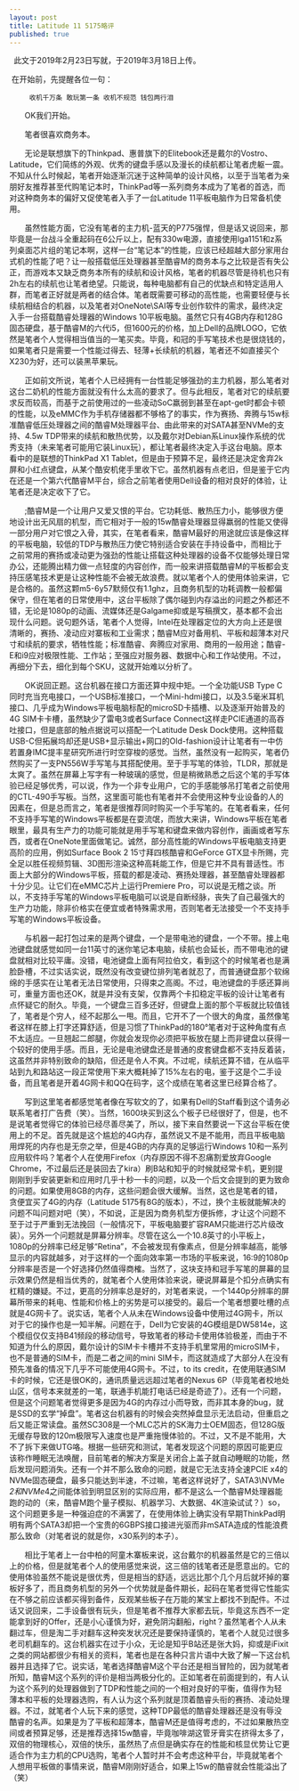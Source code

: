 ```yaml
---  
layout: post  
title: Latitude 11 5175略评  
published: true  
---  
```

  
 &nbsp;&nbsp;此文于2019年2月23日写就，于2019年3月18日上传。  

 &nbsp;在开始前，先提醒各位一句：  

		 收机千万条 敢玩第一条 收机不规范 钱包两行泪  

&nbsp; &nbsp; &nbsp; &nbsp;OK我们开始。  

 &nbsp; &nbsp; &nbsp; &nbsp;笔者很喜欢商务本。  

  &nbsp; &nbsp; &nbsp; &nbsp;无论是联想旗下的Thinkpad、惠普旗下的Elitebook还是戴尔的Vostro、Latitude，它们简练的外观、优秀的键盘手感以及漫长的续航都让笔者虎躯一震。不知从什么时候起，笔者开始逐渐沉迷于这种简单的设计风格，以至于当笔者为亲朋好友推荐甚至代购笔记本时，ThinkPad等一系列商务本成为了笔者的首选，而对这种商务本的偏好又促使笔者入手了一台Latitude 11平板电脑作为日常备机使用。  

 &nbsp; &nbsp; &nbsp; &nbsp;虽然性能方面，它没有笔者的主力机-蓝天的P775强悍，但是话又说回来，那毕竟是一台战斗全重起码在6公斤以上，配有330w电源，直接使用lga1151和z系列桌面芯片组的笔记本啊，这样一台“笔记本”的性能，应该已经超越大部分家用台式机的性能了吧？让一般搭载低压处理器甚至酷睿M的商务本与之比较是否有失公正，而游戏本又缺乏商务本所有的续航和设计风格，笔者的机器尽管是待机也只有2h左右的续航也让笔者绝望。只能说，每种电脑都有自己的优缺点和特定适用人群，而笔者正好就是两者的结合体。笔者既需要可移动的高性能，也需要轻便与长续航相结合的机器，以及笔者对OneNote\SAI等专业创作软件的需求，最终决定入手一台搭载酷睿处理器的Windows 10平板电脑。虽然它只有4GB内存和128G固态硬盘，基于酷睿M的六代i5，但1600元的价格，加上Dell的品牌LOGO，它依然是笔者个人觉得相当值当的一笔买卖。毕竟，和冠的手写笔技术也是很烧钱的，如果笔者只是需要一个性能过得去、轻薄+长续航的机器，笔者还不如直接买个X230为好，还可以装黑苹果玩。  

 &nbsp; &nbsp; &nbsp; &nbsp;正如前文所说，笔者个人已经拥有一台性能足够强劲的主力机器，那么笔者对这台二奶机的性能方面就没有什么太高的要求了。但与此相反，笔者对它的续航要求反而较高，而基于之前使用过的一些凌动SoC羸弱到甚至在apt-get时都会卡顿的性能，以及eMMC作为手机存储器都不够格了的事实，作为赛扬、奔腾与15w标准酷睿低压处理器之间的酷睿M处理器平台、由此带来的对SATA甚至NVMe的支持、4.5w TDP带来的续航和散热优势，以及戴尔对Debian系Linux操作系统的优秀支持（未来笔者可能用它装Linux玩），都让笔者最终决定入手这台电脑。原本看中的是联想的ThinkPad X1 Tablet，但是由于预算不足，最终还是决定舍弃2k屏和小红点键盘，从某个酷安机佬手里收下它。虽然机器有点老旧，但是鉴于它内在还是一个第六代酷睿M平台，综合之前笔者使用Dell设备的相对良好的体验，让笔者还是决定收下了它。  

 &nbsp; &nbsp; &nbsp; &nbsp;;酷睿M是一个让用户又爱又恨的平台。它功耗低、散热压力小，能够很方便地设计出无风扇的机型，而它相对于一般的15w酷睿处理器显得羸弱的性能又使得一部分用户对它恨之入骨，其实，在笔者看来，酷睿M最好的用途就应该是像这样的平板电脑，较低的TDP与散热压力使它特别适合安装在手持设备中，而相比于之前常用的赛扬或凌动更为强劲的性能让搭载这种处理器的设备不仅能够处理日常办公，还能腾出精力做一点轻度的内容创作，而一般来讲搭载酷睿M的平板都会支持压感笔技术更是让这种性能不会被无故浪费。就以笔者个人的使用体验来讲，它是合格的。虽然这颗m5-6y57默频仅有1.1ghz，且商务机型的功耗调教一般都偏保守，但在笔者的日常使用中，这台平板除了偶尔碰到内存溢出的问题之外都还不错，无论是1080p的动画、流媒体还是Galgame抑或是写稿撰文，基本都不会出现什么问题。说句题外话，笔者个人觉得，Intel在处理器定位的大方向上还是很清晰的，赛扬、凌动应对寨板和工业需求；酷睿M应对备用机、平板和超薄本对尺寸和续航的要求，牺牲性能；标准酷睿、奔腾应对家用、商用的一般用途；酷睿-E和i9应对极限性能、工作站；至强应对服务器、数据中心和工作站使用。不过，再细分下去，细化到每个SKU，这就开始难以分析了。

  &nbsp; &nbsp; &nbsp; &nbsp;OK说回正题。这台机器在接口方面还算中规中矩。一个全功能USB Type C同时充当充电接口，一个USB标准接口，一个Mini-hdmi接口，以及3.5毫米耳机接口、几乎成为Windows平板电脑标配的microSD卡插槽、以及逐渐开始普及的4G SIM卡卡槽，虽然缺少了雷电3或者Surface Connect这样走PCIE通道的高吞吐接口，但是底部的触点据说可以搭配一个Latitude Desk Dock使用。这种搭载USB-C但拓展坞却还是USB+显示输出+网口的Old-fashion设计让笔者有一中仿若置身IMC提丰星研究所进行时空穿梭的感觉。当然，虽然没有一起购买，笔者仍然购买了一支PN556W手写笔与其搭配使用。至于手写笔的体验，TLDR，那就是太爽了。虽然在屏幕上写字有一种玻璃的感觉，但是稍微熟悉之后这个笔的手写体验已经足够优秀，可以说，作为一个非专业用户，它的手感能够吊打笔者之前使用的CTL-490手写板。当然，这里面可能也有笔者并不会使用这种专业设备的人的因素在，但是总而言之，笔者是很推荐同时购买一个手写笔的。在笔者看来，任何不支持手写笔的Windows平板都是在耍流氓，而放大来讲，Windows平板在笔者眼里，最具有生产力的功能可能就是用手写笔和键盘来做内容创作，画画或者写东西，或者在OneNote里面做笔记。诚然，部分高性能的Windows平板电脑支持更高阶的应用，例如Surface Book 2 15寸拜四核酷睿和GeForce GTX显卡所赐，完全足以胜任视频剪辑、3D图形渲染这种高耗能工作，但是它并不具有普适性。市面上大部分的Windows平板，搭载的都是凌动、赛扬处理器，甚至酷睿处理器都十分少见。让它们在eMMC芯片上运行Premiere Pro，可以说是无稽之谈。所以，不支持手写笔的Windows平板电脑可以说是自断经脉，丧失了自己最强大的生产力功能，除非价格实在便宜或者特殊需求用，否则笔者无法接受一个不支持手写笔的Windows平板设备。  

  &nbsp; &nbsp; &nbsp; &nbsp;与机器一起打包过来的是两个键盘，一个是带电池的键盘，一个不带。接上电池键盘就感觉如同一台11英寸的迷你笔记本电脑，续航也会延长，而不带电池的键盘就相对比较平庸。没错，电池键盘上面有阿拉伯文，看到这个的时候笔者也是满脸卧槽，不过实话实说，既然没有改变键位排列笔者就忍了，而普通键盘那个软绵绵的手感实在让笔者无法日常使用，只得束之高阁。不过，电池键盘的手感还算尚可，重量方面也还OK，就是并没有支架，仅靠两个卡扣稳定平板的设计让笔者有点怀疑它的耐久。毕竟，一个键盘三百多还好，但键盘上面的那个平板就比较值钱了，笔者是个穷人，经不起那么一甩。而且，它开不了一个很大的角度，虽然像笔者这样在膝上打字还算舒适，但是习惯了ThinkPad的180°笔者对于这种角度有点不太适应。一旦翘起二郎腿，你就会发现你必须把平板放在腿上而非键盘以获得一个较好的使用手感。而且，无论是电池键盘还是普通的皮套键盘都不支持反着装，这虽然并非特别致命的缺陷，但还是令人不爽。不过呢，续航还算不错，在从临平站到九和路站这一段正常使用下来大概耗掉了15%左右的电，鉴于这是个二手设备，而且笔者是开着4G网卡和QQ在码字，这个成绩在笔者这里已经算合格了。  

 &nbsp; &nbsp; &nbsp; &nbsp;写到这里笔者都感觉笔者像在写软文的了，如果有Dell的Staff看到这个请务必联系笔者打广告费（笑）。当然，1600块买到这么个板子已经很好了，但是，也不是说笔者觉得它的体验已经尽善尽美了，所以，接下来自然要说一下这台平板在使用上的不足。首先就是这个尴尬的4G内存，虽然说又不是不能用，而且平板电脑用焊死的内存也是无奈之举，但是4GB的内存真的足够运行Windows 10和一系列应用软件吗？笔者个人在使用Firefox（内存原因不得不忍痛割爱放弃Google Chrome，不过最后还是装回去了kira）刷B站和知乎的时候就经常卡机，更别提刚刚到手安装更新和应用时几乎十秒一卡的问题，以及一个后文会提到的更为致命的问题。如果使用8GB的内存，这些问题会很大缓解。当然，这也是笔者的错，贪便宜买了4G的内存（Latitude 5175有8G的版本），不过，换个主板就能解决的问题不叫问题对吧（笑），不如说，正是因为商务机型方便拆修，才让这个问题不至于过于严重到无法挽回（一般情况下，平板电脑要扩容RAM只能进行芯片级改装）。另外一个问题就是屏幕分辨率。尽管在这么一个10.8英寸的小平板上，1080p的分辨率已经足够“Retina”，不会被发现有像素点，但是分辨率越高，能够显示的内容就越多，对于这样的一个面向效率第一市场的平板来说，16:9的1080p分辨率是否是一个好选择仍然值得商榷。当然了，这块支持和冠手写笔的屏幕的显示效果仍然是相当优秀的，就笔者个人使用体验来说，硬说屏幕是个扣分点确实有杠精的嫌疑。不过，更高的分辨率总是好的，对笔者来说，一个1440p分辨率的屏幕所带来的耗电、性能和价格上的劣势是可以接受的。最后一个笔者想要吐槽的点就是4G网卡了。说实话，笔者个人从未在Windows设备中使用过4G网卡，所以对于它的操作也是一知半解。问题在于，Dell为它安装的4G模组是DW5814e，这个模组仅仅支持B41频段的移动信号，导致笔者的移动卡使用体验极差，而由于不知道为什么的原因，戴尔设计的SIM卡卡槽并不支持手机里常用的microSIM卡，也不是普通的SIM卡，而是二者之间的mini SIM卡，而这就造成了大部分人在没有预先准备的情况下几乎不可能使用4G网卡。不过，to its credit，在使用联通SIM卡的时候，它还是很OK的，通讯质量远远超过笔者的Nexus 6P（毕竟笔者校地处山区，信号本来就差的一笔，联通手机能打电话已经是奇迹了）。还有一个问题，但是这个问题笔者觉得更多是因为4G的内存过小而导致，而非其本身的bug，就是SSD的玄学“掉盘”。笔者这台机器有的时候会突然掉盘显示无法启动，但重启之后又能正常读盘。虽然SC308是一个MLC芯片的SK海力士OEM固态，但128G版无缓存导致的120m极限写入速度也是严重拖慢体验的。不过，又不是不能用，大不了拆下来做UTG咯。根据一些研究和测试，笔者发现这个问题的原因可能更应该称作睡眠无法唤醒，目前笔者的解决方案是关闭合上盖子就自动睡眠的功能，然后发现问题消失。还有一个并不那么致命的问题，就是它无法支持全速PCIE x4的NVMe固态硬盘，最多只能达到半速，不过嘛，笔者这样说好了，SATA3\NVMe *2和NVMe*4之间能体验到明显区别的实际应用，都不是这么一个酷睿M处理器能跑的动的（来，酷睿M跑个量子模拟、机器学习、大数据、4K渲染试试？）so，这个问题更多是一种强迫症的不满罢了，在使用体验上确实没有早期ThinkPad明明有两个SATA3却把一个宝贵的6GBPS接口接进光驱而非mSATA造成的性能浪费那么致命（对笔者说的就是你，x30系列的本子）。
   
  &nbsp; &nbsp; &nbsp; &nbsp;相比于笔者上一台中柏的阿童木寨板来说，这台戴尔的机器虽然是它的三倍以上的价格，但是就笔者个人的使用感觉来说，这三倍的钱笔者还是愿意出的。它的使用体验虽然不能说是很优秀，但是相当的舒适，远远比那个几个月后就坏掉的寨板好多了，而且商务机型的另外一个优势就是备件期长，起码在笔者觉得它性能实在不够之前应该都买得到备件，反观某些板子在万能的某宝上都找不到配件。不过话又说回来，二手设备很有玩头，但是笔者不推荐大家都去玩，毕竟这东西不一定能拿到好的Offer，还是小心谨慎为好，避免阴沟翻船，right？虽然笔者个人从未翻过车，但是淘二手对翻车这种突发状况还是要保持谨慎的，笔者个人就见过很多老司机翻车的。这台机器实在过于小众，无论是知乎B站还是张大妈，抑或是iFixit之类的网站都很少有相关的资料，笔者也是在各种只言片语中大致了解一下这台机器并且选择了它。说实话，笔者选择酷睿M这个平台还是相当冒险的，因为就笔者所知，酷睿M这个系列的评价是相当两极分化的。正如笔者在前面提到的，有人认为这个系列的处理器做到了TDP和性能之间的一个相对良好的平衡，值得作为轻薄本和平板的处理器选购，有人认为这个系列就是顶着酷睿头衔的赛扬、凌动处理器。不过，就笔者个人玩下来的感觉，这种TDP最低的酷睿处理器还是没有辱没酷睿的名声。如果是为了平板和超薄本，酷睿M还是值得考虑的，不过如果散热空间或者预算足够，还是推荐选择15w酷睿，毕竟咖啡湖这管牙膏实在挤得太多了，双倍的物理核心，双倍的快乐，虽然热了点但是确实存在的性能和核显优势让它更适合作为主力机的CPU选购，笔者个人暂时并不会考虑这种平台，毕竟就笔者个人想用平板做的事情来说，酷睿M刚刚好适合，如果上15w的酷睿就会性能溢出了（笑）  